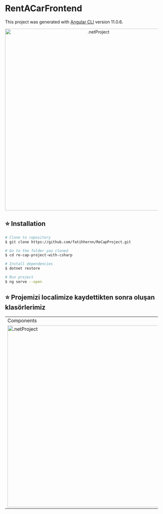 # RentACarFrontend
This project was generated with [Angular CLI](https://github.com/angular/angular-cli) version 11.0.6.

<p align="center">
  <img src="https://github.com/fatihhernn/RecapProjectFrontend/blob/master/Screenshot_1.png" width="600" alt=".netProject">
</p>



## ⭐ Installation
```bash
# Clone to repository
$ git clone https://github.com/fatihhernn/ReCapProject.git

# Go to the folder you cloned
$ cd re-cap-project-with-csharp

# Install dependencies
$ dotnet restore

# Run project
$ ng serve --open
```


## ⭐ Projemizi localimize kaydettikten sonra oluşan klasörlerimiz 
<table>
  <tr>
     <td>Components</td>
     <td>Models / Pipes / Interceptors </td>
     <td>Services</td>
  </tr>
  
  <tr>
    <td>
           <img src="https://github.com/fatihhernn/RecapProjectFrontend/blob/master/components.png" width="600" alt=".netProject">
   </td>
   <td>
           <img src="https://github.com/fatihhernn/RecapProjectFrontend/blob/master/models_pipes_interceptors.png" width="600" alt=".netProject">
   </td>
   <td>
           <img src="https://github.com/fatihhernn/RecapProjectFrontend/blob/master/services.png" width="600" alt=".netProject">
   </td>
   
 </table>
